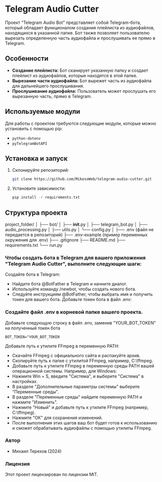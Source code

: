 # Telegram Audio Cutter

Проект "Telegram Audio Bot" представляет собой Telegram-бота, который обладает функционалом создания плейлиста из аудиофайлов, находящихся в указанной папке. Бот также позволяет пользователю вырезать определенную часть аудиофайла и прослушивать ее прямо в Telegram.




## Особенности

- **Создание плейлиста:** Бот сканирует указанную папку и создает плейлист из аудиофайлов, которые находятся в этой папке.
- **Вырезание части аудиофайла:** Бот вырежет часть из аудиофайла для дальнейшего прослушивания.
- **Прослушивание аудиофайла:** Пользователь может прослушать его вырезанную часть, прямо в Telegram.

## Используемые модули

Для работы с проектом требуются следующие модули, которые можно установить с помощью pip:

- `python-dotenv`
- `pyTelegramBotAPI`

## Установка и запуск

1. Склонируйте репозиторий:

    ```bash
    git clone https://github.com/MikesoWeb/telegram-audio-cutter.git
    ```

2. Установите зависимости:

    ```bash
    pip install -r requirements.txt
    ```

## Структура проекта

project_folder/
│
├── bot/
│   ├── __init__.py 
│   ├── telegram_bot.py
│   ├── audio_processing.py
│   ├── utils.py
│   └── config.py
│
├── .env (файл не передается в репозиторий)
├── .env-example (пример переменных окружения для .env)
├── .gitignore
├── README.md
├── requirements.txt
└── run.py



### Чтобы создать бота в Telegram для вашего приложения "Telegram Audio Cutter", выполните следующие шаги:

Создайте бота в Telegram:

- Найдите бота @BotFather в Telegram и начните диалог.
- Используйте команду /newbot, чтобы создать нового бота.
- Следуйте инструкциям @BotFather, чтобы выбрать имя и получить токен для вашего бота.
Добавьте токен бота в файл .env:

### Создайте файл .env в корневой папке вашего проекта.
Добавьте следующую строку в файл .env, заменив "YOUR_BOT_TOKEN" на полученный токен бота

`BOT_TOKEN="YOUR_BOT_TOKEN`

Добавьте путь к утилите FFmpeg в переменную PATH:

- Скачайте FFmpeg с официального сайта и распакуйте архив.
- Скопируйте путь к папке с утилитой FFmpeg, например, C:\ffmpeg.
- Добавьте путь к утилите FFmpeg в переменную среды PATH вашей операционной системы. Например, для Windows:
- Нажмите Win + S, введите "Система", и выберите "Система" в настройках.
- В разделе "Дополнительные параметры системы" выберите "Переменные среды".
- В разделе "Переменные среды" найдите переменную PATH и нажмите "Изменить".
- Нажмите "Новый" и добавьте путь к утилите FFmpeg (например, C:\ffmpeg).
- Нажмите "ОК" для сохранения изменений.
- После выполнения этих шагов ваш бот будет готов к использованию и сможет обрабатывать аудиофайлы с помощью утилиты FFmpeg.



### Автор

- Михаил Терехов (2024)

### Лицензия

Этот проект лицензирован по лицензии MIT. 
